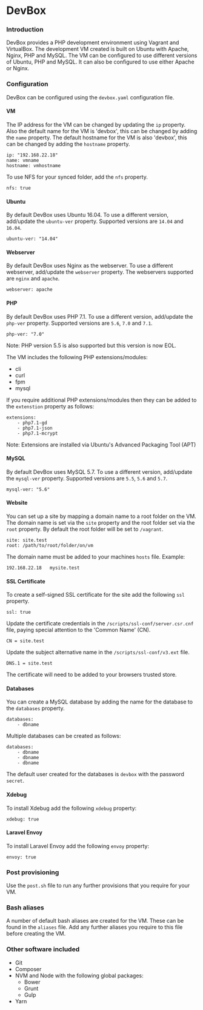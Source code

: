 # DevBox

### Introduction
DevBox provides a PHP development environment using Vagrant and VirtualBox. The development VM created is built on Ubuntu with Apache, Nginx, PHP and MySQL. The VM can be configured to use different versions of Ubuntu, PHP and MySQL. It can also be configured to use either Apache or Nginx.


### Configuration
DevBox can be configured using the `devbox.yaml` configuration file.


#### VM
The IP address for the VM can be changed by updating the `ip` property. Also the default name for the VM is 'devbox', this can be changed by adding the `name` property. The default hostname for the VM is also 'devbox', this can be changed by adding the `hostname` property.
```
ip: "192.168.22.18"
name: vmname
hostname: vmhostname
```
To use NFS for your synced folder, add the `nfs` property.
```
nfs: true
```


#### Ubuntu
By default DevBox uses Ubuntu 16.04. To use a different version, add/update the `ubuntu-ver` property. Supported versions are `14.04` and `16.04`. 
```
ubuntu-ver: "14.04"
```


#### Webserver
By default DevBox uses Nginx as the webserver. To use a different webserver, add/update the `webserver` property. The webservers supported are `nginx` and `apache`. 
```
webserver: apache
```


#### PHP
By default DevBox uses PHP 7.1. To use a different version, add/update the `php-ver` property. Supported versions are `5.6`, `7.0` and `7.1`.
```
php-ver: "7.0"
```
Note: PHP version 5.5 is also supported but this version is now EOL.

The VM includes the following PHP extensions/modules:
- cli
- curl
- fpm
- mysql

If you require additional PHP extensions/modules then they can be added to the `extenstion` property as follows:
```
extensions:
    - php7.1-gd
    - php7.1-json
    - php7.1-mcrypt
```
Note: Extensions are installed via Ubuntu's Advanced Packaging Tool (APT)


#### MySQL
By default DevBox uses MySQL 5.7. To use a different version, add/update the `mysql-ver` property. Supported versions are `5.5`, `5.6` and `5.7`.
```
mysql-ver: "5.6"
```


#### Website
You can set up a site by mapping a domain name to a root folder on the VM. The domain name is set via the `site` property and the root folder set via the `root` property. By default the root folder will be set to `/vagrant`.
```
site: site.test
root: /path/to/root/folder/on/vm
```
The domain name must be added to your machines `hosts` file. Example: 
```
192.168.22.18   mysite.test
```


#### SSL Certificate
To create a self-signed SSL certificate for the site add the following `ssl` property.
```
ssl: true
```

Update the certificate credentials in the `/scripts/ssl-conf/server.csr.cnf` file, paying special attention to the 'Common Name' (CN).
```
CN = site.test
```

Update the subject alternative name in the `/scripts/ssl-conf/v3.ext` file.
```
DNS.1 = site.test
```

The certificate will need to be added to your browsers trusted store.


#### Databases
You can create a MySQL database by adding the name for the database to the `databases` property.
```
databases:
    - dbname
```
Multiple databases can be created as follows:
```
databases:
    - dbname
    - dbname
    - dbname
```
The default user created for the databases is `devbox` with the password `secret`.


#### Xdebug
To install Xdebug add the following `xdebug` property:
```
xdebug: true
```


#### Laravel Envoy
To install Laravel Envoy add the following `envoy` property:
```
envoy: true
```


### Post provisioning
Use the `post.sh` file to run any further provisions that you require for your VM.


### Bash aliases
A number of default bash aliases are created for the VM. These can be found in the `aliases` file. Add any further aliases you require to this file before creating the VM.


### Other software included
- Git
- Composer
- NVM and Node with the following global packages:
    - Bower
    - Grunt
    - Gulp
- Yarn